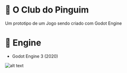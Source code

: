 # 🐧  O Club do Pinguim

Um prototipo de um Jogo sendo criado com Godot Engine 


# 🔧  Engine
- Godot Engine 3 (2020)


![alt text](https://i.imgur.com/VnJzWCF.png)


